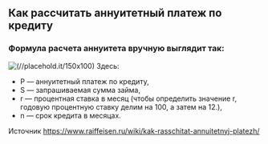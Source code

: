 ## Как рассчитать аннуитетный платеж по кредиту
### Формула расчета аннуитета вручную выглядит так:
![(//placehold.it/150x100)](https://www.raiffeisen.ru/common/new/images/wiki/formuly-01.png)
Здесь:
* P — аннуитетный платеж по кредиту,
* S — запрашиваемая сумма займа,
* r — процентная ставка в месяц (чтобы определить значение r, годовую процентную ставку делим на 100, а затем на 12.),
* n — срок кредита в месяцах.

Источник https://www.raiffeisen.ru/wiki/kak-rasschitat-annuitetnyj-platezh/

